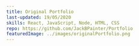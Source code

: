 ```yaml
---
title: Original Portfolio
last-updated: 19/05/2020
skills: React, JavaScript, Node, HTML, CSS
repo: https://github.com/JackBPainter/Portfolio
featuredImage: ../images/originalPortfolio.png
---
```

